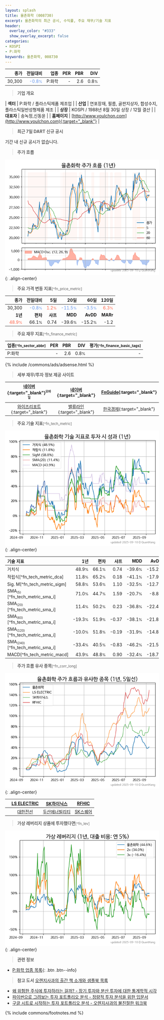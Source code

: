 ```yaml
---
layout: splash
title: 율촌화학 (008730)
excerpt: 율촌화학의 최근 공시, 수익률, 주요 재무/기술 지표
header:
  overlay_color: "#333"
  show_overlay_excerpt: false
categories:
- KOSPI
- P:화학
keywords: 율촌화학, 008730
---
```


| **종가** | **전일대비** | **업종** | **PER** | **PBR** | **DIV** |
| -------: | -----------: | -------: | ------: | ------: | ------: |
| 30,300 | <span style="color: cornflowerblue">-0.8<small>%</small></span> | P:화학 | - | 2.6 | 0.8<small>%</small> |

<!-- more -->


> **기업 개요**<a id="company"></a>

| <span style="white-space:nowrap;">**섹터**</span> | P:화학 / 플라스틱제품 제조업 |
| <span style="white-space:nowrap;">**산업**</span> | 연포장재, 필름, 골판지상자, 합성수지, 플라스틱일반성형제품 제조 |
| <span style="white-space:nowrap;">**상장**</span> | KOSPI / 1988년 8월 30일 상장 / 12월 결산 |
| <span style="white-space:nowrap;">**대표자**</span> | 송녹정,신동윤 |
| <span style="white-space:nowrap;">**홈페이지**</span> | [http://www.youlchon.com](http://www.youlchon.com){:target="_blank"} |


> **최근 7일 DART 신규 공시**<a id="dart"></a>

기간 내 신규 공시가 없습니다.


> **주가 흐름**<a id="price"></a>

![008730](/stock/images/008730.png){: .align-center}


> **주요 가격 변동 지표**<small>[^fn_price_metric]</small>

| **종가** | **전일대비** | **5일** | **20일** | **60일** | **120일** |
| -------: | -----------: | ------: | -------: | -------: | --------: |
| 30,300 | <span style="color: cornflowerblue">-0.8<small>%</small></span> | <span style="color: tomato">1.2<small>%</small></span> | <span style="color: cornflowerblue">-11.5<small>%</small></span> | <span style="color: cornflowerblue">-3.5<small>%</small></span> | <span style="color: tomato">6.3<small>%</small></span> |
| **1년** | **편차** | **샤프** | **MDD** | **AvDD** | **MARr** |
| <span style="color: tomato">48.9<small>%</small></span> | 66.1<small>%</small> | 0.74 | -39.6<small>%</small> | -15.2<small>%</small> | -1.2 |


> **주요 재무 지표**<small>[^fn_finance_metric]</small>

| **업종**<small>[^fn_sector_abbr]</small> | **PER** | **PBR** | **DIV** | **평가**<small>[^fn_finance_basic_tags]</small> |
| :--------------------------------------- | ------: | ------: | ------: | ----------------------------------------------: |
| P:화학 | - | 2.6 | 0.8<small>%</small> | - |



{% include /commons/ads/adsense.html %}

> **세부 재무/투자 정보 제공 사이트**

| [네이버](https://m.stock.naver.com/domestic/stock/008730/finance/summary){:target="_blank"}<sup><small>모바일</small></sup> | [네이버](https://finance.naver.com/item/coinfo.naver?code=008730){:target="_blank"} | [FnGuide](https://comp.fnguide.com/SVO2/ASP/SVD_Invest.asp?gicode=A008730&MenuYn=Y){:target="_blank"} |
| :---: | :---: | :---: |
| [와이즈리포트](https://comp.wisereport.co.kr/company/c1040001.aspx?cmp_cd=008730){:target="_blank"} | [밸류라인](https://www.valueline.co.kr/finance/summary/008730){:target="_blank"} | [한국경제](https://markets.hankyung.com/stock/008730/financial-summary){:target="_blank"} |


> **주요 기술 지표**<small>[^fn_tech_metric]</small>


![008730](/stock/images/008730_tech.png){: .align-center}

| **기술 지표** | **1년** | **편차** | **샤프** | **MDD** | **AvDD** |
| :------------ | ------: | -----------: | -------: | ------: | -------: |
| 거치식 | 48.9<small>%</small> | 66.1<small>%</small> | 0.74 | -39.6<small>%</small> | -15.2<small>%</small> |
| 적립식[^fn_tech_metric_dca] | 11.8<small>%</small> | 65.2<small>%</small> | 0.18 | -41.1<small>%</small> | -17.9<small>%</small> |
| Sig. M[^fn_tech_metric_sigm] | 58.8<small>%</small> | 53.6<small>%</small> | 1.10 | -32.5<small>%</small> | -12.7<small>%</small> |
| SMA<small><sub>(5)</sub></small>[^fn_tech_metric_sma_i] | 71.0<small>%</small> | 44.7<small>%</small> | 1.59 | -20.7<small>%</small> | -8.8<small>%</small> |
| SMA<small><sub>(20)</sub></small>[^fn_tech_metric_sma_i] | 11.4<small>%</small> | 50.2<small>%</small> | 0.23 | -36.8<small>%</small> | -22.4<small>%</small> |
| SMA<small><sub>(60)</sub></small>[^fn_tech_metric_sma_i] | -19.3<small>%</small> | 51.9<small>%</small> | -0.37 | -38.1<small>%</small> | -21.8<small>%</small> |
| SMA<small><sub>(120)</sub></small>[^fn_tech_metric_sma_i] | -10.0<small>%</small> | 51.8<small>%</small> | -0.19 | -31.9<small>%</small> | -14.8<small>%</small> |
| SMA<small><sub>(240)</sub></small>[^fn_tech_metric_sma_i] | -33.4<small>%</small> | 40.5<small>%</small> | -0.83 | -46.2<small>%</small> | -21.5<small>%</small> |
| MACD[^fn_tech_metric_macd] | 43.9<small>%</small> | 48.8<small>%</small> | 0.90 | -32.4<small>%</small> | -18.7<small>%</small> |


> **주가 흐름 유사 종목**<a id="corr"></a><small>[^fn_corr_long]</small>

![008730](/stock/images/008730_corr.png){: .align-center}

|       | [LS ELECTRIC](/010120/) | [SK하이닉스](/000660/) | [RFHIC](/218410/) |
| :---: | :------------------------------------: | :------------------------------------: | :------------------------------------: |
|       | [대한전선](/001440/) | [두산에너빌리티](/034020/) | [SK스퀘어](/402340/) |


> **가상 레버리지 상품에 투자했다면**<a id="2x"></a><small>[^fn_lev]</small>

![008730](/stock/images/008730_2x.png){: .align-center}


> **관련 정보**

- [P:화학 업종 목록](/stats/sector/kospi_업종_화학_종목/){: .btn .btn--info}

> **참고 도서** [오렌지사과의 출간 책 소개와 샘플북 목록](https://kongdori.tistory.com/691)

- [왜 위험한 주식에 투자하라는 걸까? - 장기 투자와 분산 투자에 대한 통계학적 시각](https://kongdori.tistory.com/421)
- [파이썬으로 그려보는 투자 포트폴리오 분석  - 정량적 투자 분석을 위한 입문서](https://kongdori.tistory.com/643)
- [구글 시트로 시작하는 투자 포트폴리오 분석 - 오렌지사과의 불친절한 워크북](https://kongdori.tistory.com/449)


{% include commons/footnotes.md %}